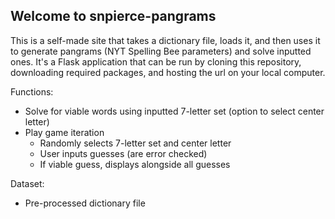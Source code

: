 ## Welcome to snpierce-pangrams

This is a self-made site that takes a dictionary file, loads it, and then uses it to generate pangrams (NYT Spelling Bee parameters) and solve inputted ones. It's a Flask application that can be run by cloning this repository, downloading required packages, and hosting the url on your local computer.

Functions:
- Solve for viable words using inputted 7-letter set (option to select center letter)
- Play game iteration
    - Randomly selects 7-letter set and center letter
    - User inputs guesses (are error checked)
    - If viable guess, displays alongside all guesses

Dataset:
- Pre-processed dictionary file
